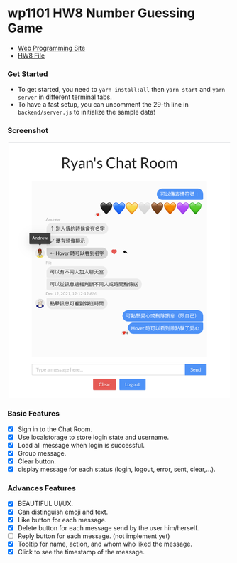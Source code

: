 # wp1101 HW8 Number Guessing Game

- [Web Programming Site](https://wp.ee.ntu.edu.tw/)
- [HW8 File](https://ceiba.ntu.edu.tw/course/fdb723/hw/hw8.pdf)

### Get Started

- To get started, you need to `yarn install:all` then `yarn start` and `yarn server` in different terminal tabs.
- To have a fast setup, you can uncomment the $29$-th line in `backend/server.js` to initialize the sample data!

### Screenshot

<p align="center">
	<img src="Screenshot.png" alt="Screenshot" style="width:500px">
</p>

### Basic Features

- [x] Sign in to the Chat Room.
- [x] Use localstorage to store login state and username.
- [x] Load all message when login is successful.
- [x] Group message.
- [x] Clear button.
- [x] display message for each status (login, logout, error, sent, clear,...).
### Advances Features

- [x] BEAUTIFUL UI/UX.
- [x] Can distinguish emoji and text.
- [x] Like button for each message.
- [x] Delete button for each message send by the user him/herself.
- [ ] Reply button for each message. (not implement yet)
- [x] Tooltip for name, action, and whom who liked the message.
- [x] Click to see the timestamp of the message.